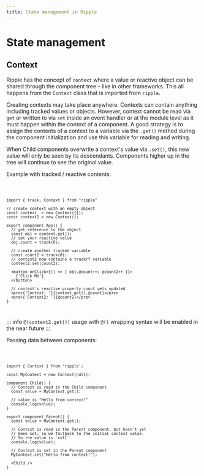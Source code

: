 ```yaml
---
title: State management in Ripple
---
```


# State management

## Context

Ripple has the concept of `context` where a value or reactive object can be
shared through the component tree – like in other frameworks. This all happens
from the `Context` class that is imported from `ripple`.

Creating contexts may take place anywhere. Contexts can contain anything
including tracked values or objects. However, context cannot be read via `get`
or written to via `set` inside an event handler or at the module level as it
must happen within the context of a component. A good strategy is to assign
the contents of a context to a variable via the `.get()` method during the
component initialization and use this variable for reading and writing.

When Child components overwrite a context's value via `.set()`, this new
value will only be seen by its descendants. Components higher up in the tree
will continue to see the original value.

Example with tracked / reactive contents:

<Code>

```ripple
import { track, Context } from "ripple"

// create context with an empty object
const context  = new Context({});
const context2 = new Context();

export component App() {
  // get reference to the object
  const obj = context.get();
  // set your reactive value
  obj.count = track(0);

  // create another tracked variable
  const count2 = track(0);
  // context2 now contains a trackrf variable
  context2.set(count2);

  <button onClick={() => { obj.@count++; @count2++ }}>
    {'Click Me'}
  </button>

  // context's reactive property count gets updated
  <pre>{'Context: '}{context.get().@count}</pre>
  <pre>{'Context2: '}{@count2}</pre>
}
```

</Code>

::: info
`@(context2.get())` usage with `@()` wrapping syntax will be enabled in the near future
:::

Passing data between components:

<Code console>

```ripple
import { Context } from 'ripple';

const MyContext = new Context(null);

component Child() {
  // Context is read in the Child component
  const value = MyContext.get();

  // value is "Hello from context!"
  console.log(value);
}

export component Parent() {
  const value = MyContext.get();

  // Context is read in the Parent component, but hasn't yet
  // been set, so we fallback to the initial context value.
  // So the value is `null`
  console.log(value);

  // Context is set in the Parent component
  MyContext.set("Hello from context!");

  <Child />
}
```

</Code>
